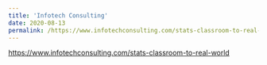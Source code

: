 ```yaml
---
title: 'Infotech Consulting'
date: 2020-08-13
permalink: /https://www.infotechconsulting.com/stats-classroom-to-real-world/
---
```


https://www.infotechconsulting.com/stats-classroom-to-real-world

